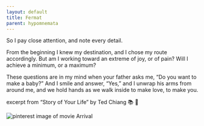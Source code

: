 ```yaml
---
layout: default
title: Fermat
parent: hypomnemata
---
```

So I pay close attention, and note every detail.

From the beginning I knew my destination, and I chose my route accordingly. But am I working toward an extreme of joy, or of pain? Will I achieve a minimum, or a maximum?

These questions are in my mind when your father asks me, “Do you want to make a baby?” And I smile and answer, “Yes,” and I unwrap his arms from around me, and we hold hands as we walk inside to make love, to make you.

excerpt from “Story of Your Life” by Ted Chiang 📚 💬

![pinterest image of movie Arrival](https://7robots.micro.blog/uploads/2024/cd0de17464.jpg "Arrival")


